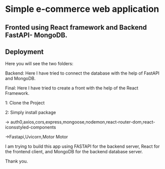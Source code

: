 
# Simple e-commerce web application 




## Fronted using React framework and Backend FastAPI- MongoDB.




## Deployment
Here you will see the two folders:

Backend: Here I have tried to connect the database with the help of FastAPI and MongoDB.

Final: Here I have tried to create a front with the help of the React Framework.


1: Clone the Project

2: Simply install package

-> auth0,axios,cors,express,mongoose,nodemon,react-router-dom,react-iconsstyled-components

->Fastapi,Uvicorn,Motor Motor




I am trying to build this app using FASTAPI for the backend server, React for the frontend client,
and MongoDB for the backend database server.

Thank you.
